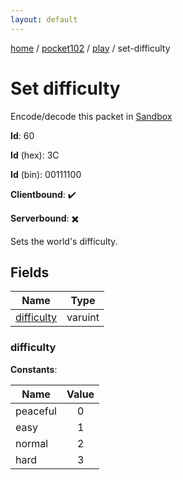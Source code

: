 ```yaml
---
layout: default
---
```


[home](/)  /  [pocket102](/protocol/pocket102)  /  [play](/protocol/pocket102/play)  /  set-difficulty

# Set difficulty

Encode/decode this packet in [Sandbox](../../../sandbox/pocket102#Play.SetDifficulty)

**Id**: 60

**Id** (hex): 3C

**Id** (bin): 00111100

**Clientbound**: ✔️

**Serverbound**: ✖️

Sets the world's difficulty.

## Fields

Name | Type
---|---
[difficulty](#difficulty) | varuint

### difficulty

**Constants**:

Name | Value
---|:---:
peaceful | 0
easy | 1
normal | 2
hard | 3
